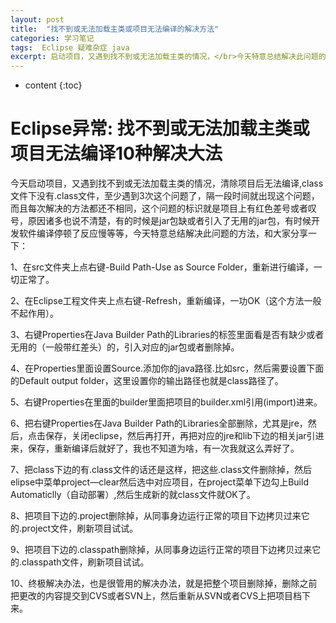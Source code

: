 ```yaml
---
layout: post
title:  "找不到或无法加载主类或项目无法编译的解决方法"
categories: 学习笔记
tags:  Eclipse 疑难杂症 java
excerpt: 启动项目，又遇到找不到或无法加载主类的情况，</br>今天特意总结解决此问题的方法，和大家分享
---
```


* content
{:toc}


# Eclipse异常: 找不到或无法加载主类或项目无法编译10种解决大法

今天启动项目，又遇到找不到或无法加载主类的情况，清除项目后无法编译,class文件下没有.class文件，至少遇到3次这个问题了，隔一段时间就出现这个问题，而且每次解决的方法都还不相同，这个问题的标识就是项目上有红色差号或者叹号，原因诸多也说不清楚，有的时候是jar包缺或者引入了无用的jar包，有时候开发软件编译停顿了反应慢等等，今天特意总结解决此问题的方法，和大家分享一下：

1、在src文件夹上点右键-Build Path-Use as Source Folder，重新进行编译，一切正常了。

2、在Eclipse工程文件夹上点右键-Refresh，重新编译，一功OK（这个方法一般不起作用）。

3、右键Properties在Java Builder Path的Libraries的标签里面看是否有缺少或者无用的（一般带红差头）的，引入对应的jar包或者删除掉。

4、在Properties里面设置Source.添加你的java路径.比如src，然后需要设置下面的Default output folder，这里设置你的输出路径也就是class路径了。

5、右键Properties在里面的builder里面把项目的builder.xml引用(import)进来。

6、把右键Properties在Java Builder Path的Libraries全部删除，尤其是jre，然后，点击保存，关闭eclipse，然后再打开，再把对应的jre和lib下边的相关jar引进来，保存，重新编译后就好了，我也不知道为啥，有一次我就这么弄好了。

7、把class下边的有.class文件的话还是这样，把这些.class文件删除掉，然后elipse中菜单project—clear然后选中对应项目，在project菜单下边勾上Build Automaticlly（自动部署）,然后生成新的就class文件就OK了。

8、把项目下边的.project删除掉，从同事身边运行正常的项目下边拷贝过来它的.project文件，刷新项目试试。

9、把项目下边的.classpath删除掉，从同事身边运行正常的项目下边拷贝过来它的.classpath文件，刷新项目试试。

10、终极解决办法，也是很管用的解决办法，就是把整个项目删除掉，删除之前把更改的内容提交到CVS或者SVN上，然后重新从SVN或者CVS上把项目档下来。